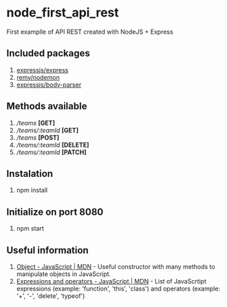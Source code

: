 # node_first_api_rest
First examplle of API REST created with NodeJS + Express

## Included packages
1. [expressjs/express](https://github.com/expressjs/express)
2. [remy/nodemon](https://github.com/remy/nodemon)
3. [expressjs/body-parser](https://github.com/expressjs/body-parser)

## Methods available
1. */teams*           **[GET]**
2. */teams/:teamId*   **[GET]**
3. */teams*           **[POST]**
4. */teams/:teamId*   **[DELETE]**
5. */teams/:teamId*   **[PATCH]**

## Instalation
1. npm install

## Initialize on port 8080
1. npm start

## Useful information
1. [Object - JavaScript | MDN](https://developer.mozilla.org/es/docs/Web/JavaScript/Referencia/Objetos_globales/Object) - Useful constructor with many methods to manipulate objects in JavaScript.
2. [Expressions and operators - JavaScript | MDN](https://developer.mozilla.org/en-US/docs/Web/JavaScript/Reference/Operators) - List of JavaScrtipt expressions (example: 'function', 'this', 'class') and operators (example: '+', '-', 'delete', 'typeof')
